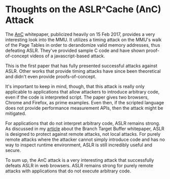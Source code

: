 Thoughts on the ASLR^Cache (AnC) Attack
=======================================

The [AnC](https://www.vusec.net/projects/anc/) whitepaper, publicized
heavily on 15 Feb 2017, provides a very interesting look into the MMU.
It utilizes a timing attack on the MMU's walk of the Page Tables in
order to derandomize valid memory addresses, thus defeating ASLR.
They've provided sample C code and have shown proof-of-concept videos
of a javascript-based attack.

This is the first paper that has fully presented successful attacks
against ASLR. Other works that provide timing attacks have since been
theoretical and didn't even provide proofs-of-concept.

It's important to keep in mind, though, that this attack is really
only applicable to applications that allow attackers to introduce
arbitrary code, even if the code is interpreted script. The paper
gives two browsers, Chrome and Firefox, as prime examples. Even then,
if the scripted language does not provide performance measurement
APIs, then the attack might be mitigated.

For applications that do not interpret arbitrary code, ASLR remains
strong. As discussed in my
[article](https://github.com/lattera/articles/blob/master/infosec/Exploit%20Mitigations/ASLR/2016-10-19_btb/article.md)
about the Branch Target Buffer whitepaper, ASLR is designed to protect
against remote attacks, not local attacks. For purely remote attacks
where the attacker cannot simply introduce code and has no way to
inspect runtime environment, ASLR is still incredibly useful and
secure.

To sum up, the AnC attack is a very interesting attack that
successfully defeats ASLR in web browsers. ASLR remains strong for
purely remote attacks with applications that do not execute arbitrary
code.
